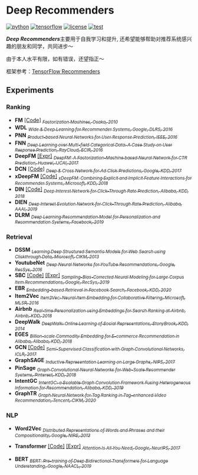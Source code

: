 # Deep Recommenders
[![python](https://img.shields.io/badge/python-3.7-brightgreen)](requirements.txt)
[![tensorflow](https://img.shields.io/badge/tensorflow-2.3-brightgreen)](requirements.txt)
[![license](https://img.shields.io/badge/license-MIT-green)](LICENSE)
[![test](https://img.shields.io/badge/test-passing-brightgreen)](TEST)


***Deep Recommenders***主要用于自我学习和提升, 还希望能够帮助对推荐系统感兴趣的朋友和同学，共同进步～

由于本人水平有限，如有错误，还望指正～

框架参考：[TensorFlow Recommenders](https://github.com/tensorflow/recommenders)

## Experiments

### Ranking

- **FM** 
        [[Code]](deep_recommenders/layers/fm.py) 
        [<sub>
            *Factorization Machines, Osaka, 2010*
        </sub>](https://www.csie.ntu.edu.tw/~b97053/paper/Rendle2010FM.pdf)
- **WDL**
        [<sub>
            *Wide & Deep Learning for Recommender Systems, Google, DLRS, 2016*
        </sub>](https://arxiv.org/abs/1606.07792)
- **PNN**
        [<sub>
            *Product-based Neural Networks for User Response Prediction, IEEE, 2016*
        </sub>](https://arxiv.org/abs/1611.00144)
- **FNN**
        [<sub>
            *Deep Learning over Multi-field Categorical Data: A Case Study on User Response Prediction, RayCloud, ECIR, 2016*
        </sub>](https://arxiv.org/abs/1601.02376)
- **DeepFM** 
        [[Expr]](experiments/deepfm.ipynb) 
        [<sub>
            *DeepFM: A Factorization-Machine based Neural Network for CTR Prediction, Huawei, IJCAI, 2017*
        </sub>](https://www.ijcai.org/proceedings/2017/0239.pdf)
- **DCN** 
        [[Code]](deep_recommenders/layers/dcn.py) 
        [<sub>
            *Deep & Cross Network for Ad Click Predictions, Google, KDD, 2017*
        </sub>](https://arxiv.org/abs/1708.05123)
- **xDeepFM** 
        [[Code]](deep_recommenders/layers/xdeepfm.py) 
        [<sub>
            *xDeepFM: Combining Explicit and Implicit Feature Interactions for Recommender Systems, Microsoft, KDD, 2018*
        </sub>](https://arxiv.org/pdf/1803.05170.pdf)
- **DIN** 
        [[Code]](deep_recommenders/layers/din.py) 
        [<sub>
            *Deep Interest Network for Click-Through Rate Prediction, Alibaba, KDD, 2018*
        </sub>](https://arxiv.org/abs/1706.06978)   
- **DIEN**
        [<sub>
            *Deep Interest Evolution Network for Click-Through Rate Prediction, Alibaba, AAAI, 2019*
        </sub>](https://arxiv.org/abs/1809.03672)
- **DLRM**
        [<sub>
            *Deep Learning Recommendation Model for Personalization and Recommendation Systems, Facebook, 2019*
        </sub>](https://arxiv.org/abs/1906.00091)

### Retrieval

- **DSSM**
        [<sub>
            *Learning Deep Structured Semantic Models for Web Search using Clickthrough Data, Microsoft, CIKM, 2013*
        </sub>](https://dl.acm.org/doi/10.1145/2505515.2505665)
- **YoutubeNet**
        [<sub>
            *Deep Neural Networks for YouTube Recommendations, Google, RecSys, 2016*
        </sub>](https://static.googleusercontent.com/media/research.google.com/zh-CN//pubs/archive/45530.pdf)
- **SBC** 
        [[Code]](deep_recommenders/layers/factorized_top_k.py) 
        [[Expr]](experiments/deep_retrieval.ipynb)
        [<sub>
            *Sampling-Bias-Corrected Neural Modeling for Large Corpus Item Recommendations, Google, RecSys, 2019*
        </sub>](https://dl.acm.org/doi/10.1145/3298689.3346996)
- **EBR**
        [<sub>
            *Embedding-based Retrieval in Facebook Search, Facebook, KDD, 2020*
        </sub>](https://arxiv.org/abs/2006.11632)
- **Item2Vec**
        [<sub>
            *Item2Vec: Neural Item Embedding for Collaborative Filtering, Microsoft, MLSP, 2016*
        </sub>](https://arxiv.org/vc/arxiv/papers/1603/1603.04259v2.pdf)
- **Airbnb**
        [<sub>
            *Real-time Personalization using Embeddings for Search Ranking at Airbnb, Airbnb, KDD, 2018*
        </sub>](https://dl.acm.org/doi/10.1145/3219819.3219885)
- **DeepWalk**
        [<sub>
            *DeepWalk: Online Learning of Social Representations, StonyBrook, KDD, 2014*
        </sub>](https://arxiv.org/abs/1403.6652)
- **EGES**
        [<sub>
            *Billion-scale Commodity Embedding for E-commerce Recommendation in Alibaba, Alibaba, KDD, 2018*
        </sub>](https://arxiv.org/abs/1803.02349)
- **GCN** 
        [[Code]](deep_recommenders/layers/gnn.py#L16)
        [<sub>
            *Semi-Supervised Classification with Graph Convolutional Networks, ICLR, 2017*
        </sub>](https://arxiv.org/abs/1609.02907)       
- **GraphSAGE**
        [<sub>
            *Inductive Representation Learning on Large Graphs, NIPS, 2017*
        </sub>](https://arxiv.org/abs/1706.02216)
- **PinSage**
        [<sub>
            *Graph Convolutional Neural Networks for Web-Scale Recommender Systems, Pinterest, KDD, 2018*
        </sub>](https://arxiv.org/abs/1806.01973)
- **IntentGC**
        [<sub>
            *IntentGC: a Scalable Graph Convolution Framework Fusing Heterogeneous Information for Recommendation, Alibaba, KDD, 2019*
        </sub>](https://arxiv.org/abs/1907.12377)
- **GraphTR**
        [<sub>
            *Graph Neural Network for Tag Ranking in Tag-enhanced Video Recommendation, Tencent, CIKM, 2020*
        </sub>](https://dl.acm.org/doi/abs/10.1145/3340531.3416021)
    
### NLP

- **Word2Vec**
        [<sub>
            *Distributed Representations of Words and Phrases and their Compositionality, Google, NIPS, 2013*
        </sub>](https://papers.nips.cc/paper/2013/file/9aa42b31882ec039965f3c4923ce901b-Paper.pdf)

- **Transformer** 
        [[Code]](deep_recommenders/layers/nlp/transformer.py) 
        [[Expr]](experiments/transformer.ipynb)
        [<sub>
            *Attention Is All You Need, Google, NeurlPS, 2017*
        </sub>](https://arxiv.org/abs/1706.03762)

- **BERT**
        [<sub>
            *BERT: Pre-training of Deep Bidirectional Transformers for Language Understanding, Google, NAACL, 2019*
        </sub>](https://arxiv.org/abs/1810.04805)
        



